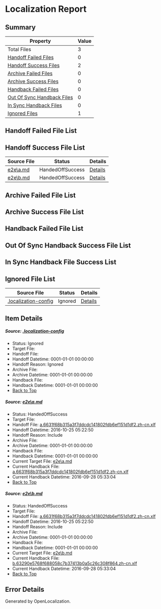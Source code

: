# <a name='report-top'></a> Localization Report

## Summary
 Property | Value 
 -------- | ----- 
 Total Files | 3
[ Handoff Failed Files ](#handoff-failed-list)| 0
[ Handoff Success Files ](#handoff-success-list)| 2
[ Archive Failed Files ](#archive-failed-list)| 0
[ Archive Success Files ](#archive-success-list)| 0
[ Handback Failed Files ](#handback-failed-list)| 0
[ Out Of Sync Handback Files ](#outofsync-handback-success-list)| 0
[ In Sync Handback Files ](#insync-handback-success-list)| 0
[ Ignored Files ](#ignored-list)| 1

## <a name='handoff-failed-list'></a> Handoff Failed File List

## <a name='handoff-success-list'></a> Handoff Success File List
 Source File | Status | Details 
 ----------- | ------ | ------- 
 [e2e\a.md](https://github.com/OpenLocalizationTestOrg/ol-test0/blob/dcddd212f34d3784da75c450de8eb3ecdccfebee/e2e/a.md) | HandedOffSuccess | [Details](#b36694805c16c99017f11d588da0dfacafc30e9b1)
 [e2e\b.md](https://github.com/OpenLocalizationTestOrg/ol-test0/blob/dcddd212f34d3784da75c450de8eb3ecdccfebee/e2e/b.md) | HandedOffSuccess | [Details](#b36694805c16c99017f11d588da0dfacafc30e9b2)

## <a name='archive-failed-list'></a> Archive Failed File List

## <a name='archive-success-list'></a> Archive Success File List

## <a name='handback-failed-list'></a> Handback Failed File List

## <a name='outofsync-handback-success-list'></a> Out Of Sync Handback Success File List

## <a name='insync-handback-success-list'></a> In Sync Handback File Success List

## <a name='ignored-list'></a> Ignored File List
 Source File | Status | Details 
 ----------- | ------ | ------- 
 [.localization-config](https://github.com/OpenLocalizationTestOrg/ol-test0/blob/dcddd212f34d3784da75c450de8eb3ecdccfebee/.localization-config) | Ignored | [Details](#c268a05ecaa7ec85942ed632c29928ee5bd6da8d0)

## Item Details
##### <a name='c268a05ecaa7ec85942ed632c29928ee5bd6da8d0'></a> Source: [.localization-config](https://github.com/OpenLocalizationTestOrg/ol-test0/blob/dcddd212f34d3784da75c450de8eb3ecdccfebee/.localization-config)
* Status: Ignored
* Target File: 
* Handoff File: 
* Handoff Datetime: 0001-01-01 00:00:00
* Handoff Reason: Ignored
* Archive File: 
* Archive Datetime: 0001-01-01 00:00:00
* Handback File: 
* Handback Datetime: 0001-01-01 00:00:00
* [Back to Top](#report-top)

##### <a name='b36694805c16c99017f11d588da0dfacafc30e9b1'></a> Source: [e2e\a.md](https://github.com/OpenLocalizationTestOrg/ol-test0/blob/dcddd212f34d3784da75c450de8eb3ecdccfebee/e2e/a.md)
* Status: HandedOffSuccess
* Target File: 
* Handoff File: [a.6631f68b315a3f7ddcdc141802fdb6ef151d1df2.zh-cn.xlf](https://github.com/OpenLocalizationTestOrg/ol-test0-handoff/blob/23fcab87619d3b586974016d0d7acb556163eb44/ol-handoff/OpenLocalizationTestOrg/ol-test0-zhcn/shujia/ht/a.6631f68b315a3f7ddcdc141802fdb6ef151d1df2.zh-cn.xlf)
* Handoff Datetime: 2016-10-25 05:22:50
* Handoff Reason: Include
* Archive File: 
* Archive Datetime: 0001-01-01 00:00:00
* Handback File: 
* Handback Datetime: 0001-01-01 00:00:00
* Current Target File: [e2e\a.md](https://github.com/OpenLocalizationTestOrg/ol-test0-zhcn/blob/053c6e6b94612fba58ec43b7207c2878ac2082e4/e2e/a.md)
* Current Handback File: [a.6631f68b315a3f7ddcdc141802fdb6ef151d1df2.zh-cn.xlf](https://github.com/OpenLocalizationTestOrg/ol-test0-handback/blob/57e2a03f7ad84c1dd95de4b17d2ca4aada72be4b/ol-handback/OpenLocalizationTestOrg/ol-test0-zhcn/shujia/ht/a.6631f68b315a3f7ddcdc141802fdb6ef151d1df2.zh-cn.xlf)
* Current Handback Datetime: 2016-09-28 05:33:04
* [Back to Top](#report-top)

##### <a name='b36694805c16c99017f11d588da0dfacafc30e9b2'></a> Source: [e2e\b.md](https://github.com/OpenLocalizationTestOrg/ol-test0/blob/dcddd212f34d3784da75c450de8eb3ecdccfebee/e2e/b.md)
* Status: HandedOffSuccess
* Target File: 
* Handoff File: [a.6631f68b315a3f7ddcdc141802fdb6ef151d1df2.zh-cn.xlf](https://github.com/OpenLocalizationTestOrg/ol-test0-handoff/blob/23fcab87619d3b586974016d0d7acb556163eb44/ol-handoff/OpenLocalizationTestOrg/ol-test0-zhcn/shujia/ht/a.6631f68b315a3f7ddcdc141802fdb6ef151d1df2.zh-cn.xlf)
* Handoff Datetime: 2016-10-25 05:22:50
* Handoff Reason: Include
* Archive File: 
* Archive Datetime: 0001-01-01 00:00:00
* Handback File: 
* Handback Datetime: 0001-01-01 00:00:00
* Current Target File: [e2e\b.md](https://github.com/OpenLocalizationTestOrg/ol-test0-zhcn/blob/053c6e6b94612fba58ec43b7207c2878ac2082e4/e2e/b.md)
* Current Handback File: [b.63290e5768f688058c7b37413b0a5c26c308f864.zh-cn.xlf](https://github.com/OpenLocalizationTestOrg/ol-test0-handback/blob/57e2a03f7ad84c1dd95de4b17d2ca4aada72be4b/ol-handback/OpenLocalizationTestOrg/ol-test0-zhcn/shujia/ht/b.63290e5768f688058c7b37413b0a5c26c308f864.zh-cn.xlf)
* Current Handback Datetime: 2016-09-28 05:33:04
* [Back to Top](#report-top)


## Error Details

Generated by OpenLocalization.
